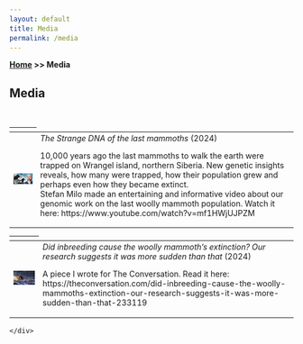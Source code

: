 ```yaml
---
layout: default
title: Media
permalink: /media
---
```

**[Home](/) >> Media**

## Media

<div class="content container">
    <div class="page">
        <br />
        <!-- First Media Section -->
        <div class="media-section">
            <table>
                <thead>
                    <th class="row-media"></th>
                </thead>
                <tbody>
                    <tr>
                        <td>
                            <img src="/assets/img/thumbnail_lastmammoth.jpg" width="200" alt="Thumbnail of Woolly Mammoth Video" />
                        </td>
                        <td>
                            <em>The Strange DNA of the last mammoths</em> (2024)<br />
                            <p>10,000 years ago the last mammoths to walk the earth were trapped on Wrangel island, northern Siberia. New genetic insights reveals, how many were trapped, how their population grew and perhaps even how they became extinct. 
                                <br> Stefan Milo made an entertaining and informative video about our genomic work on the last woolly mammoth population. Watch it here: https://www.youtube.com/watch?v=mf1HWjUJPZM</p>
                        </td>
                    </tr>
                </tbody>
            </table>
        </div>        
 <!-- Second Media Section -->
        <div class="media-section">
            <table>
                <thead>
                    <th class="row-media"></th>
                </thead>
                <tbody>
                    <tr>
                        <td>
                            <img src="/assets/img/LastWrangelMammoth.jpg" width="200" alt="Thumbnail of The Conversation article" />
                        </td>
                        <td>
                            <em>Did inbreeding cause the woolly mammoth’s extinction? Our research suggests it was more sudden than that</em> (2024)<br />
                            <p>A piece I wrote for The Conversation. Read it here: https://theconversation.com/did-inbreeding-cause-the-woolly-mammoths-extinction-our-research-suggests-it-was-more-sudden-than-that-233119 </p>
                        </td>
                    </tr>
                </tbody>
            </table>
        </div>

    </div>
</div>
